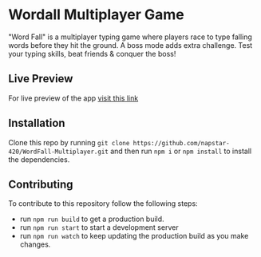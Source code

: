 # Wordall Multiplayer Game

"Word Fall" is a multiplayer typing game where players race to type falling words before they hit the ground. A boss mode adds extra challenge. Test your typing skills, beat friends & conquer the boss!

## Live Preview
For live preview of the app [visit this link](https://wordfall-multiplayer-game.netlify.app)

## Installation

Clone this repo by running `git clone https://github.com/napstar-420/WordFall-Multiplayer.git`
and then run `npm i` or `npm install` to install the dependencies.

## Contributing

To contribute to this repository follow the following steps:

- run `npm run build` to get a production build.
- run `npm run start` to start a development server
- run `npm run watch` to keep updating the production build as you make changes.
